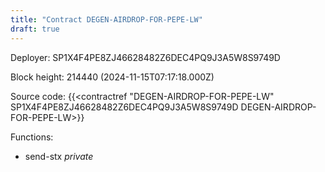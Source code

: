 ```yaml
---
title: "Contract DEGEN-AIRDROP-FOR-PEPE-LW"
draft: true
---
```

Deployer: SP1X4F4PE8ZJ46628482Z6DEC4PQ9J3A5W8S9749D


 



Block height: 214440 (2024-11-15T07:17:18.000Z)

Source code: {{<contractref "DEGEN-AIRDROP-FOR-PEPE-LW" SP1X4F4PE8ZJ46628482Z6DEC4PQ9J3A5W8S9749D DEGEN-AIRDROP-FOR-PEPE-LW>}}

Functions:

* send-stx _private_
